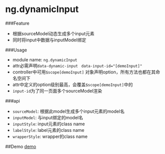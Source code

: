 # ng.dynamicInput

###Feature
- 根据sourceModel动态生成多个input元素
- 同时将input中数据与inputModel绑定


###Usage
- module name: `ng.dynamicInput`
- attr必需声明`data-dynamic-input
  ` `data-input-id="[demoInput]"`
- controller中可用`$scope[demoInput]` 对象声明option，所有方法也都在其命名空间下
- attr中定义的option级别最高，会覆盖`$scope[demoInput]`中的
- `input-id`为了同一页面多个sourceModel渲染

###api
- `sourceModel`: 根据此model生成多个input元素的model名
- `inputModel`: 与input绑定的model名
- `inputStyle`: input元素的class name
- `labelStyle`: label元素的class name
- `wrapperStyle`: wrapper的class name
		
##Demo
[demo](http://embed.plnkr.co/H2SRiaQnuQGv85YAjHOZ/)
		




